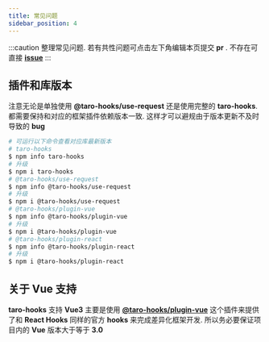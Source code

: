 ```yaml
---
title: 常见问题
sidebar_position: 4
---
```


:::caution
整理常见问题. 若有共性问题可点击左下角编辑本页提交 **pr** . 不存在可直接 [**issue**](https://github.com/innocces/taro-hooks/issues)
:::

## 插件和库版本

注意无论是单独使用 **@taro-hooks/use-request** 还是使用完整的 **taro-hooks**. 都需要保持和对应的框架插件依赖版本一致. 这样才可以避规由于版本更新不及时导致的 **bug**

```bash
# 可运行以下命令查看对应库最新版本
# taro-hooks
$ npm info taro-hooks
# 升级
$ npm i taro-hooks
# @taro-hooks/use-request
$ npm info @taro-hooks/use-request
# 升级
$ npm i @taro-hooks/use-request
# @taro-hooks/plugin-vue
$ npm info @taro-hooks/plugin-vue
# 升级
$ npm i @taro-hooks/plugin-vue
# @taro-hooks/plugin-react
$ npm info @taro-hooks/plugin-react
# 升级
$ npm i @taro-hooks/plugin-react
```

## 关于 **Vue** 支持

**taro-hooks** 支持 **Vue3** 主要是使用 [**@taro-hooks/plugin-vue**](https://github.com/innocces/taro-hooks/blob/next/packages/plugin-vue/README.md) 这个插件来提供了和 **React Hooks** 同样的官方 **hooks** 来完成差异化框架开发. 所以务必要保证项目内的 **Vue** 版本大于等于 **3.0**
